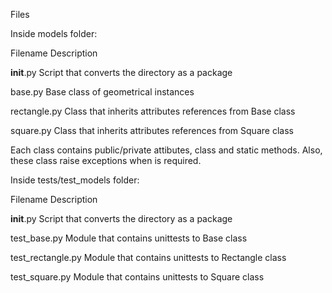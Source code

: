 Files

Inside models folder:

Filename	Description

__init__.py	Script that converts the directory as a package

base.py	Base class of geometrical instances

rectangle.py	Class that inherits attributes references from Base class

square.py	Class that inherits attributes references from Square class

Each class contains public/private attibutes, class and static methods. Also, these class raise exceptions when is required.

Inside tests/test_models folder:

Filename	Description

__init__.py	Script that converts the directory as a package

test_base.py	Module that contains unittests to Base class

test_rectangle.py	Module that contains unittests to Rectangle class

test_square.py	Module that contains unittests to Square class
